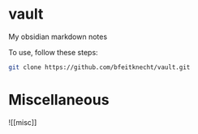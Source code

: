 
# vault

My obsidian markdown notes

To use, follow these steps:

```sh
git clone https://github.com/bfeitknecht/vault.git
```


# Miscellaneous
![[misc]]

